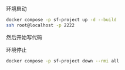 环境启动
```bash
docker compose -p sf-project up -d --build
ssh root@localhost -p 2222
```
然后开始写代码

环境停止
```bash
docker compose -p sf-project down --rmi all
```

